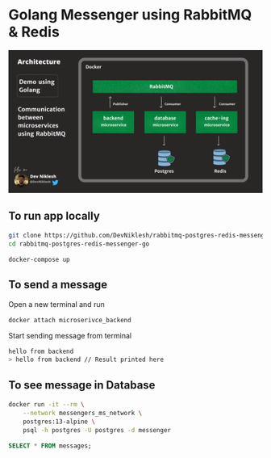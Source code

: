 # Golang Messenger using RabbitMQ & Redis 

![](architecture.png)

## To run app locally

```bash
git clone https://github.com/DevNiklesh/rabbitmq-postgres-redis-messenger-go.git
cd rabbitmq-postgres-redis-messenger-go
```
```bash
docker-compose up
```

## To send a message
Open a new terminal and run

```bash
docker attach microserivce_backend
```
Start sending message from terminal
```bash
hello from backend
> hello from backend // Result printed here
```


## To see message in Database

```bash
docker run -it --rm \
    --network messengers_ms_network \
    postgres:13-alpine \
    psql -h postgres -U postgres -d messenger
```
```sql
SELECT * FROM messages;
```